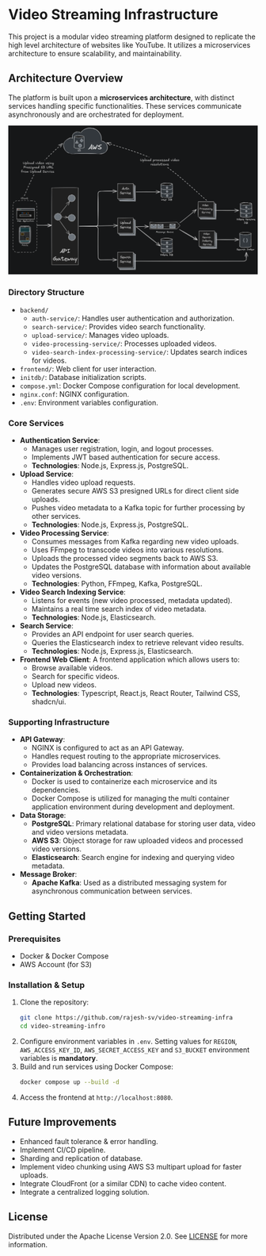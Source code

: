 # Video Streaming Infrastructure

This project is a modular video streaming platform designed to replicate the high level architecture of websites like YouTube. It utilizes a microservices architecture to ensure scalability, and maintainability.


## Architecture Overview

The platform is built upon a **microservices architecture**, with distinct services handling specific functionalities. These services communicate asynchronously and are orchestrated for deployment.

![High Level System Design Diagram](./docs/system-design/video-processing-infra-flow.png)


### Directory Structure

- `backend/`
  - `auth-service/`: Handles user authentication and authorization.
  - `search-service/`: Provides video search functionality.
  - `upload-service/`: Manages video uploads.
  - `video-processing-service/`: Processes uploaded videos.
  - `video-search-index-processing-service/`: Updates search indices for videos.
- `frontend/`: Web client for user interaction.
- `initdb/`: Database initialization scripts.
- `compose.yml`: Docker Compose configuration for local development.
- `nginx.conf`: NGINX configuration.
- `.env`: Environment variables configuration.

### Core Services

* **Authentication Service**:
    * Manages user registration, login, and logout processes.
    * Implements JWT based authentication for secure access.
    * **Technologies**: Node.js, Express.js, PostgreSQL.
* **Upload Service**:
    * Handles video upload requests.
    * Generates secure AWS S3 presigned URLs for direct client side uploads.
    * Pushes video metadata to a Kafka topic for further processing by other services.
    * **Technologies**: Node.js, Express.js, PostgreSQL.
* **Video Processing Service**:
    * Consumes messages from Kafka regarding new video uploads.
    * Uses FFmpeg to transcode videos into various resolutions.
    * Uploads the processed video segments back to AWS S3.
    * Updates the PostgreSQL database with information about available video versions.
    * **Technologies**: Python, FFmpeg, Kafka, PostgreSQL.
* **Video Search Indexing Service**:
    * Listens for events (new video processed, metadata updated).
    * Maintains a real time search index of video metadata.
    * **Technologies**: Node.js, Elasticsearch.
* **Search Service**:
    * Provides an API endpoint for user search queries.
    * Queries the Elasticsearch index to retrieve relevant video results.
    * **Technologies**: Node.js, Express.js, Elasticsearch.
* **Frontend Web Client**: A frontend application which allows users to:
   * Browse available videos.
   * Search for specific videos.
   * Upload new videos.
   * **Technologies**: Typescript, React.js, React Router, Tailwind CSS, shadcn/ui.

### Supporting Infrastructure

* **API Gateway**:
    * NGINX is configured to act as an API Gateway.
    * Handles request routing to the appropriate microservices.
    * Provides load balancing across instances of services.
* **Containerization & Orchestration**:
    * Docker is used to containerize each microservice and its dependencies.
    * Docker Compose is utilized for managing the multi container application environment during development and deployment.
* **Data Storage**:
    * **PostgreSQL**: Primary relational database for storing user data, video and video versions metadata.
    * **AWS S3**: Object storage for raw uploaded videos and processed video versions.
    * **Elasticsearch**: Search engine for indexing and querying video metadata.
* **Message Broker**:
    * **Apache Kafka**: Used as a distributed messaging system for asynchronous communication between services.


## Getting Started

### Prerequisites

* Docker & Docker Compose
* AWS Account (for S3)

### Installation & Setup

1.  Clone the repository:
    ```bash
    git clone https://github.com/rajesh-sv/video-streaming-infra
    cd video-streaming-infro
    ```
2.  Configure environment variables in `.env`. Setting values for `REGION`, `AWS_ACCESS_KEY_ID`, `AWS_SECRET_ACCESS_KEY` and `S3_BUCKET` environment variables is **mandatory**.
3.  Build and run services using Docker Compose:
    ```bash
    docker compose up --build -d
    ```
4.  Access the frontend at `http://localhost:8080`.



## Future Improvements

* Enhanced fault tolerance & error handling.
* Implement CI/CD pipeline.
* Sharding and replication of database.
* Implement video chunking using AWS S3 multipart upload for faster uploads.
* Integrate CloudFront (or a similar CDN) to cache video content.
* Integrate a centralized logging solution.



## License

Distributed under the Apache License Version 2.0. See [LICENSE](./LICENSE) for more information.

